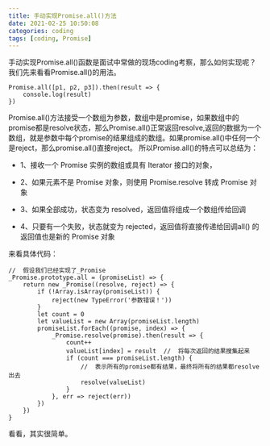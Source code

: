 ```yaml
---
title: 手动实现Promise.all()方法
date: 2021-02-25 10:50:08
categories: coding
tags: [coding, Promise]
---
```

手动实现Promise.all()函数是面试中常做的现场coding考察，那么如何实现呢？我们先来看看Promise.all()的用法。
```
Promise.all([p1, p2, p3]).then(result => {
    console.log(result)
})
```
Promise.all()方法接受一个数组为参数，数组中是promise，如果数组中的promise都是resolve状态，那么Promise.all()正常返回resolve,返回的数据为一个数组，就是参数中每个promise的结果组成的数组。如果promise.all()中任何一个是reject，那么promise.all()直接reject。
所以Promise.all()的特点可以总结为：

+ 1、接收一个 Promise 实例的数组或具有 Iterator 接口的对象，

+ 2、如果元素不是 Promise 对象，则使用 Promise.resolve 转成 Promise 对象

+ 3、如果全部成功，状态变为 resolved，返回值将组成一个数组传给回调

+ 4、只要有一个失败，状态就变为 rejected，返回值将直接传递给回调all() 的返回值也是新的 Promise 对象

来看具体代码：

```
//  假设我们已经实现了_Promise
_Promise.prototype.all = (promiseList) => {
    return new _Promise((resolve, reject) => {
        if (!Array.isArray(promiseList)) {
            reject(new TypeError('参数错误！'))
        }
        let count = 0
        let valueList = new Array(promiseList.length)
        promiseList.forEach((promise, index) => {
            _Promise.resolve(promise).then(result => {
                count++
                valueList[index] = result  //  将每次返回的结果搜集起来
                if (count === promiseList.length) {
                    //  表示所有的promise都有结果，最终将所有的结果都resolve出去
                    resolve(valueList)
                }
            }, err => reject(err))
        })
    })
}
```

看看，其实很简单。